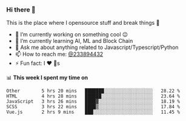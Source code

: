 ### Hi there 👋

<!--
**a233894432/a233894432** is a ✨ _special_ ✨ repository because its `README.md` (this file) appears on your GitHub profile.

Here are some ideas to get you started:

- 🔭 I’m currently working on ...
- 🌱 I’m currently learning ...
- 👯 I’m looking to collaborate on ...
- 🤔 I’m looking for help with ...
- 💬 Ask me about ...
- 📫 How to reach me: ...
- 😄 Pronouns: ...
- ⚡ Fun fact: ...
-->
 
 
This is the place where I opensource stuff and break things :rofl:

- 🔭 I’m currently working on something cool :wink:
- 🌱 I’m currently learning AI, ML and Block Chain
- 💬 Ask me about anything related to Javascript/Typescript/Python
- 📫 How to reach me: [@233894432](https://twitter.com/233894432)
- ⚡ Fun fact: I :heart: :dog:s

📊 **This week I spent my time on**
<!--START_SECTION:waka-->
```text
Other        5 hrs 20 mins   ███████░░░░░░░░░░░░░░░░░░   28.22 % 
HTML         4 hrs 28 mins   ██████░░░░░░░░░░░░░░░░░░░   23.64 % 
JavaScript   3 hrs 26 mins   ████▓░░░░░░░░░░░░░░░░░░░░   18.19 % 
SCSS         3 hrs 22 mins   ████▒░░░░░░░░░░░░░░░░░░░░   17.84 % 
Vue.js       2 hrs 9 mins    ███░░░░░░░░░░░░░░░░░░░░░░   11.45 % 
```
<!--END_SECTION:waka-->
